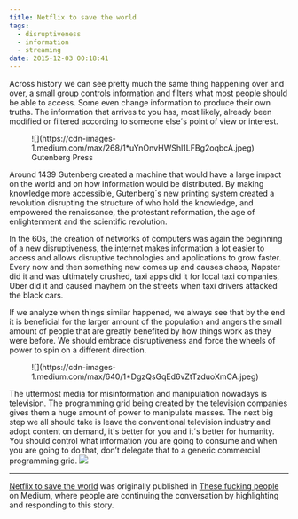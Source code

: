 ```yaml
---
title: Netflix to save the world
tags:
  - disruptiveness
  - information
  - streaming
date: 2015-12-03 00:18:41
---
```


Across history we can see pretty much the same thing happening over and over, a small group controls information and filters what most people should be able to access. Some even change information to produce their own truths. The information that arrives to you has, most likely, already been modified or filtered according to someone else´s point of view or interest.
<figure>![](https://cdn-images-1.medium.com/max/268/1*uYnOnvHWShl1LFBg2oqbcA.jpeg)<figcaption>Gutenberg Press</figcaption></figure>

Around 1439 Gutenberg created a machine that would have a large impact on the world and on how information would be distributed. By making knowledge more accessible, Gutenberg´s new printing system created a revolution disrupting the structure of who hold the knowledge, and empowered the renaissance, the protestant reformation, the age of enlightenment and the scientific revolution.

In the 60s, the creation of networks of computers was again the beginning of a new disruptiveness, the internet makes information a lot easier to access and allows disruptive technologies and applications to grow faster. Every now and then something new comes up and causes chaos, Napster did it and was ultimately crushed, taxi apps did it for local taxi companies, Uber did it and caused mayhem on the streets when taxi drivers attacked the black cars.
<!-- more -->

If we analyze when things similar happened, we always see that by the end it is beneficial for the larger amount of the population and angers the small amount of people that are greatly benefited by how things work as they were before. We should embrace disruptiveness and force the wheels of power to spin on a different direction.
<figure>![](https://cdn-images-1.medium.com/max/640/1*DgzQsGqEd6vZtTzduoXmCA.jpeg)</figure>

The uttermost media for misinformation and manipulation nowadays is television. The programming grid being created by the television companies gives them a huge amount of power to manipulate masses. The next big step we all should take is leave the conventional television industry and adopt content on demand, it´s better for you and it´s better for humanity. You should control what information you are going to consume and when you are going to do that, don’t delegate that to a generic commercial programming grid.
![](https://medium.com/_/stat?event=post.clientViewed&referrerSource=full_rss&postId=d1d7c3481d13)

* * *

[Netflix to save the world](https://medium.com/these-fucking-people/netflix-to-save-the-world-d1d7c3481d13) was originally published in [These fucking people](https://medium.com/these-fucking-people) on Medium, where people are continuing the conversation by highlighting and responding to this story.